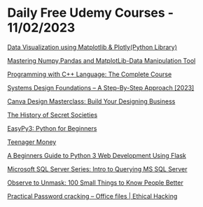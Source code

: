 # Daily Free Udemy Courses - 11/02/2023

[Data Visualization using Matplotlib & Plotly(Python Library)](https://www.udemy.com/course/data-visualizaion-using-matplotlib-plotly-python-library/?couponCode=2E594967518AD6D2042C)
[Mastering Numpy,Pandas and MatplotLib-Data Manipulation Tool](https://www.udemy.com/course/numpy-pandas-matplotlib-rakesh-roshan/?couponCode=573646B0D0A63CCEB072)
[Programming with C++ Language: The Complete Course](https://www.udemy.com/course/programmingwithcpluspluslanguage/?couponCode=2B029708D89F7C248DB6)
[Systems Design Foundations – A Step-By-Step Approach [2023]](https://www.udemy.com/course/system-design-foundations/?couponCode=SYSTEMFEB10)
[Canva Design Masterclass: Build Your Designing Business](https://www.udemy.com/course/canva-design-masterclass-beginner-to-advance/?couponCode=FEB23CANVAFREE5DAYS)
[The History of Secret Societies](https://www.udemy.com/course/the-history-of-secret-societies/?couponCode=766F89DC2B0FE0216282)
[EasyPy3: Python for Beginners](https://www.udemy.com/course/easypy3-python-for-beginners/?couponCode=FEB2023)
[Teenager Money](https://www.udemy.com/course/teenager-money/?couponCode=FREEFEB)
[A Beginners Guide to Python 3 Web Development Using Flask](https://www.udemy.com/course/a-beginners-guide-to-python-3-web-development-using-flask/?couponCode=FREE_PYTHON7)
[Microsoft SQL Server Series: Intro to Querying MS SQL Server](https://www.udemy.com/course/microsoft-sql-server-series-querying-sql-server/?couponCode=58F4402E90B03B4387CF)
[Observe to Unmask: 100 Small Things to Know People Better](https://www.udemy.com/course/observetounmask/?couponCode=2247D774F74F586221BB)
[Practical Password cracking – Office files | Ethical Hacking](https://www.udemy.com/course/office-password-cracking/?couponCode=031E8D81D24ED8BE7B80)
